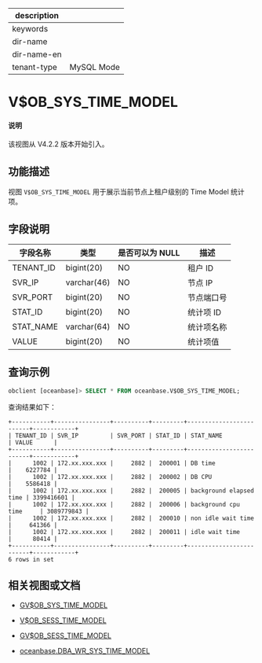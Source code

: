 |description||
|---|---|
|keywords||
|dir-name||
|dir-name-en||
|tenant-type|MySQL Mode|

# V$OB_SYS_TIME_MODEL

<main id="notice" type='explain'>
<h4>说明</h4>
<p>该视图从 V4.2.2 版本开始引入。</p>
</main>

## 功能描述

视图 `V$OB_SYS_TIME_MODEL` 用于展示当前节点上租户级别的 Time Model 统计项。

## 字段说明

| **字段名称** | **类型**  | **是否可以为 NULL** | **描述**                               |
|------------|-------------|---------------------|----------------------------------------|
| TENANT_ID  | bigint(20)  | NO   | 租户 ID     |
| SVR_IP     | varchar(46) | NO   | 节点 IP       |
| SVR_PORT   | bigint(20)  | NO   | 节点端口号        |
| STAT_ID    | bigint(20)  | NO   | 统计项 ID         |
| STAT_NAME  | varchar(64) | NO   | 统计项名称       |
| VALUE      | bigint(20)  | NO   | 统计项值        |

## 查询示例

```sql
obclient [oceanbase]> SELECT * FROM oceanbase.V$OB_SYS_TIME_MODEL;
```

查询结果如下：

```shell
+-----------+----------------+----------+---------+-------------------------+------------+
| TENANT_ID | SVR_IP         | SVR_PORT | STAT_ID | STAT_NAME               | VALUE      |
+-----------+----------------+----------+---------+-------------------------+------------+
|      1002 | 172.xx.xxx.xxx |     2882 |  200001 | DB time                 |    6227784 |
|      1002 | 172.xx.xxx.xxx |     2882 |  200002 | DB CPU                  |    5586418 |
|      1002 | 172.xx.xxx.xxx |     2882 |  200005 | background elapsed time | 3399416601 |
|      1002 | 172.xx.xxx.xxx |     2882 |  200006 | background cpu time     | 3089779843 |
|      1002 | 172.xx.xxx.xxx |     2882 |  200010 | non idle wait time      |     641366 |
|      1002 | 172.xx.xxx.xxx |     2882 |  200011 | idle wait time          |      80414 |
+-----------+----------------+----------+---------+-------------------------+------------+
6 rows in set
```

## 相关视图或文档

* [GV$OB_SYS_TIME_MODEL](17000.gv-ob_sys_time_model-of-mysql-mode.md)

* [V$OB_SESS_TIME_MODEL](16900.v-ob_sess_time_model-of-mysql-mode.md)

* [GV$OB_SESS_TIME_MODEL](16800.gv-ob_sess_time_model-of-mysql-mode.md)

* [oceanbase.DBA_WR_SYS_TIME_MODEL](../200.dictionary-view-of-mysql-mode/26800.dba_wr_sys_time_model-of-mysql-mode.md)